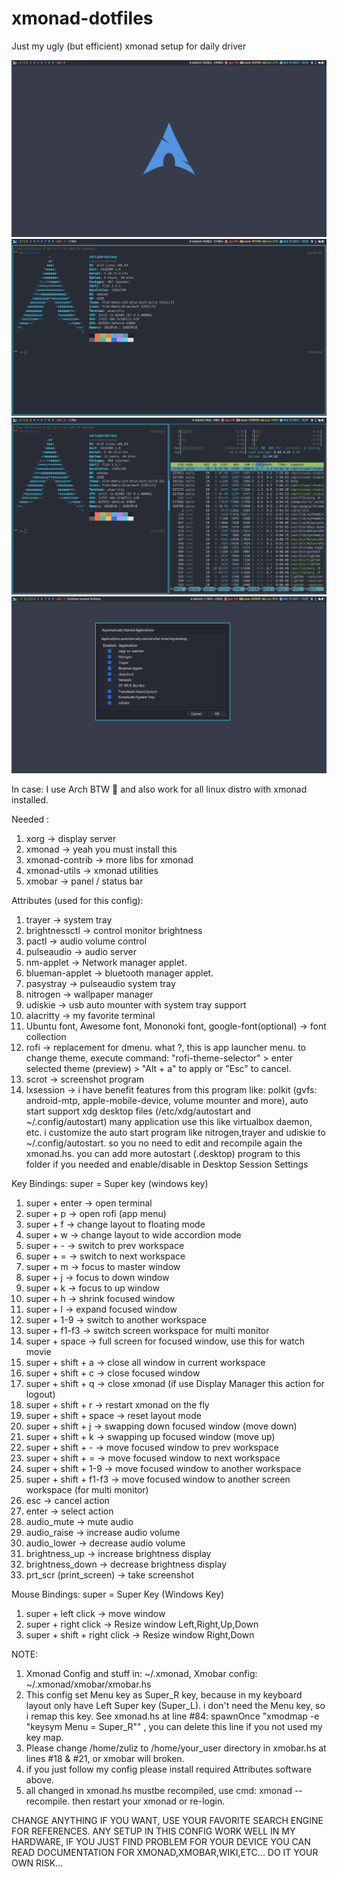 # xmonad-dotfiles
Just my ugly (but efficient) xmonad setup for daily driver

![Screenshot 1](screenshots/2021-10-10-10:53:39-screenshot.png)
![Screenshot 2](screenshots/2021-10-10-10:53:51-screenshot.png)
![Screenshot 3](screenshots/2021-10-10-16:27:16-screenshot.png)
![Screenshot 4](screenshots/2021-10-15-15:05:47-screenshot.png)

In case: I use Arch BTW 🤭
and also work for all linux distro with xmonad installed.

Needed :
1.  xorg -> display server
2.  xmonad -> yeah you must install this
3.  xmonad-contrib -> more libs for xmonad
4.  xmonad-utils -> xmonad utilities
5.  xmobar -> panel / status bar

Attributes (used for this config):
1.  trayer -> system tray
2.  brightnessctl -> control monitor brightness
3.  pactl -> audio volume control
4.  pulseaudio -> audio server
5.  nm-applet -> Network manager applet.
6.  blueman-applet -> bluetooth manager applet.
7.  pasystray -> pulseaudio system tray
8.  nitrogen -> wallpaper manager
9.  udiskie -> usb auto mounter with system tray support
10. alacritty -> my favorite terminal
11. Ubuntu font, Awesome font, Mononoki font, google-font(optional) -> font collection
12. rofi -> replacement for dmenu. what ?, this is app launcher menu. to change theme, execute command: "rofi-theme-selector" > enter selected theme (preview) > "Alt + a" to apply or "Esc" to cancel.
13. scrot -> screenshot program
14. lxsession -> i have benefit features from this program like: polkit (gvfs: android-mtp, apple-mobile-device, volume mounter and more), auto start support xdg desktop files (/etc/xdg/autostart and ~/.config/autostart) many application use this like virtualbox daemon, etc. i customize the auto start program like nitrogen,trayer and udiskie to ~/.config/autostart. so you no need to edit and recompile again the xmonad.hs. you can add more autostart (.desktop) program to this folder if you needed and enable/disable in Desktop Session Settings

Key Bindings:
super = Super key (windows key)
1.  super + enter             -> open terminal
2.  super + p                 -> open rofi (app menu)
3.  super + f                 -> change layout to floating mode
4.  super + w                 -> change layout to wide accordion mode
5.  super + -                 -> switch to prev workspace
6.  super + =                 -> switch to next workspace
7.  super + m                 -> focus to master window
8.  super + j                 -> focus to down window
9.  super + k                 -> focus to up window
10. super + h                 -> shrink focused window
11. super + l                 -> expand focused window
12. super + 1-9               -> switch to another workspace
13. super + f1-f3             -> switch screen workspace for multi monitor
14. super + space             -> full screen for focused window, use this for watch movie
15. super + shift + a         -> close all window in current workspace
16. super + shift + c         -> close focused window
17. super + shift + q         -> close xmonad (if use Display Manager this action for logout)
18. super + shift + r         -> restart xmonad on the fly
19. super + shift + space     -> reset layout mode
20. super + shift + j         -> swapping down focused window (move down)
21. super + shift + k         -> swapping up focused window (move up)
22. super + shift + -         -> move focused window to prev workspace
23. super + shift + =         -> move focused window to next workspace
24. super + shift + 1-9       -> move focused window to another workspace
25. super + shift + f1-f3     -> move focused window to another screen workspace (for multi monitor)
26. esc                       -> cancel action
27. enter                     -> select action
28. audio_mute                -> mute audio
29. audio_raise               -> increase audio volume
30. audio_lower               -> decrease audio volume
31. brightness_up             -> increase brightness display
32. brightness_down           -> decrease brightness display
33. prt_scr (print_screen)    -> take screenshot

Mouse Bindings:
super = Super Key (Windows Key)
1. super + left click               -> move window
2. super + right click              -> Resize window Left,Right,Up,Down
3. super + shift + right click      -> Resize window Right,Down

NOTE:
1. Xmonad Config and stuff in: ~/.xmonad, Xmobar config: ~/.xmonad/xmobar/xmobar.hs
2. This config set Menu key as Super_R key, because in my keyboard layout only have Left Super key (Super_L). i don't need the Menu key, so i remap this key. See xmonad.hs at line #84: spawnOnce "xmodmap -e \"keysym Menu = Super_R\"" , you can delete this line if you not used my key map.
3. Please change /home/zuliz to /home/your_user directory in xmobar.hs at lines #18 & #21, or xmobar will broken.
4. if you just follow my config please install required Attributes software above.
5. all changed in xmonad.hs mustbe recompiled, use cmd: xmonad --recompile. then restart your xmonad or re-login.


CHANGE ANYTHING IF YOU WANT, USE YOUR FAVORITE SEARCH ENGINE FOR REFERENCES. ANY SETUP IN THIS CONFIG WORK WELL IN MY HARDWARE, IF YOU JUST FIND PROBLEM FOR YOUR DEVICE YOU CAN READ DOCUMENTATION FOR XMONAD,XMOBAR,WIKI,ETC... DO IT YOUR OWN RISK...
